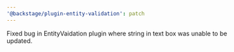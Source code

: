 ```yaml
---
'@backstage/plugin-entity-validation': patch
---
```


Fixed bug in EntityVaidation plugin where string in text box was unable to be updated.
